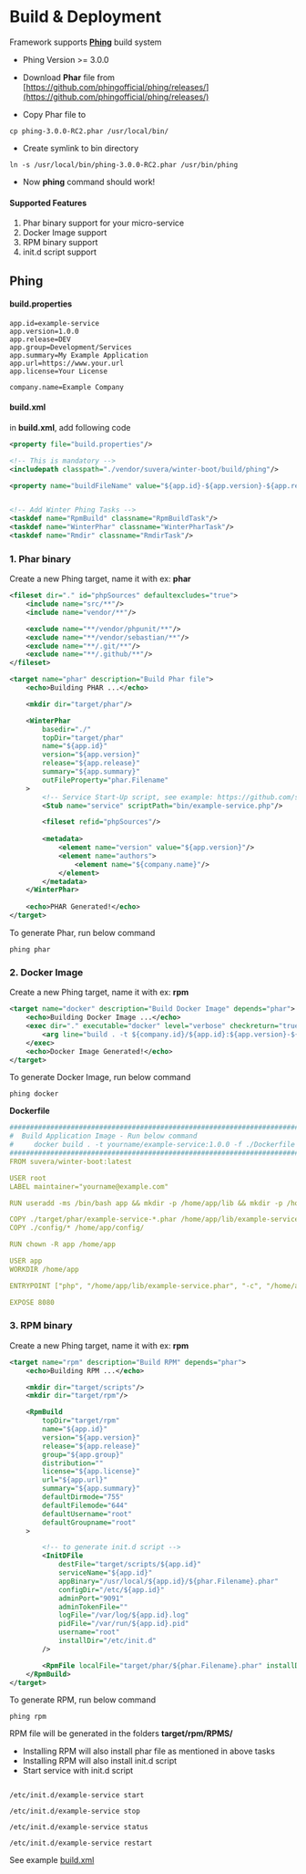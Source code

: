 # Build & Deployment

Framework supports **[Phing](https://www.phing.info/)** build system

- Phing Version >= 3.0.0

- Download **Phar** file from [https://github.com/phingofficial/phing/releases/](https://github.com/phingofficial/phing/releases/)

- Copy Phar file to
```shell
cp phing-3.0.0-RC2.phar /usr/local/bin/
```
- Create symlink to bin directory

```shell
ln -s /usr/local/bin/phing-3.0.0-RC2.phar /usr/bin/phing
```

- Now **phing** command should work!


#### Supported Features

1. Phar binary support for your micro-service
2. Docker Image support
3. RPM binary support
4. init.d script support


## Phing

#### build.properties

```text
app.id=example-service
app.version=1.0.0
app.release=DEV
app.group=Development/Services
app.summary=My Example Application
app.url=https://www.your.url
app.license=Your License

company.name=Example Company
```


#### build.xml

in **build.xml**, add following code

```xml
<property file="build.properties"/>

<!-- This is mandatory -->
<includepath classpath="./vendor/suvera/winter-boot/build/phing"/>

<property name="buildFileName" value="${app.id}-${app.version}-${app.release}"/>


<!-- Add Winter Phing Tasks -->
<taskdef name="RpmBuild" classname="RpmBuildTask"/>
<taskdef name="WinterPhar" classname="WinterPharTask"/>
<taskdef name="Rmdir" classname="RmdirTask"/>

```


### 1. Phar binary

Create a new Phing target,  name it with ex: **phar**

```xml
<fileset dir="." id="phpSources" defaultexcludes="true">
    <include name="src/**"/>
    <include name="vendor/**"/>

    <exclude name="**/vendor/phpunit/**"/>
    <exclude name="**/vendor/sebastian/**"/>
    <exclude name="**/.git/**"/>
    <exclude name="**/.github/**"/>
</fileset>

<target name="phar" description="Build Phar file">
    <echo>Building PHAR ...</echo>

    <mkdir dir="target/phar"/>

    <WinterPhar
        basedir="./"
        topDir="target/phar"
        name="${app.id}"
        version="${app.version}"
        release="${app.release}"
        summary="${app.summary}"
        outFileProperty="phar.Filename"
    >
        <!-- Service Start-Up script, see example: https://github.com/suvera/winter-example-service/tree/master/bin -->
        <Stub name="service" scriptPath="bin/example-service.php"/>

        <fileset refid="phpSources"/>
        
        <metadata>
            <element name="version" value="${app.version}"/>
            <element name="authors">
                <element name="${company.name}"/>
            </element>
        </metadata>
    </WinterPhar>
    
    <echo>PHAR Generated!</echo>
</target>

```

To generate Phar, run below command

```shell
phing phar
```


### 2. Docker Image

Create a new Phing target,  name it with ex: **rpm**

```xml
<target name="docker" description="Build Docker Image" depends="phar">
    <echo>Building Docker Image ...</echo>
    <exec dir="." executable="docker" level="verbose" checkreturn="true" passthru="true">
        <arg line="build . -t ${company.id}/${app.id}:${app.version}-${app.release} -f ./Dockerfile"/>
    </exec>
    <echo>Docker Image Generated!</echo>
</target>
```


To generate Docker Image, run below command

```shell
phing docker
```

**Dockerfile**
```yaml
#####################################################################################
#  Build Application Image - Run below command
#     docker build . -t yourname/example-service:1.0.0 -f ./Dockerfile
######################################################################################
FROM suvera/winter-boot:latest

USER root
LABEL maintainer="yourname@example.com"

RUN useradd -ms /bin/bash app && mkdir -p /home/app/lib && mkdir -p /home/app/config

COPY ./target/phar/example-service-*.phar /home/app/lib/example-service.phar
COPY ./config/* /home/app/config/

RUN chown -R app /home/app

USER app
WORKDIR /home/app

ENTRYPOINT ["php", "/home/app/lib/example-service.phar", "-c", "/home/app/config"]

EXPOSE 8080
```


### 3. RPM binary

Create a new Phing target,  name it with ex: **rpm**

```xml
<target name="rpm" description="Build RPM" depends="phar">
    <echo>Building RPM ...</echo>

    <mkdir dir="target/scripts"/>
    <mkdir dir="target/rpm"/>

    <RpmBuild
        topDir="target/rpm"
        name="${app.id}"
        version="${app.version}"
        release="${app.release}"
        group="${app.group}"
        distribution=""
        license="${app.license}"
        url="${app.url}"
        summary="${app.summary}"
        defaultDirmode="755"
        defaultFilemode="644"
        defaultUsername="root"
        defaultGroupname="root"
    >

        <!-- to generate init.d script -->
        <InitDFile
            destFile="target/scripts/${app.id}"
            serviceName="${app.id}"
            appBinary="/usr/local/${app.id}/${phar.Filename}.phar"
            configDir="/etc/${app.id}"
            adminPort="9091"
            adminTokenFile=""
            logFile="/var/log/${app.id}.log"
            pidFile="/var/run/${app.id}.pid"
            username="root"
            installDir="/etc/init.d"
        />

        <RpmFile localFile="target/phar/${phar.Filename}.phar" installDir="/usr/local/${app.id}"/>
    </RpmBuild>
</target>
```


To generate RPM, run below command

```shell
phing rpm
```


RPM file will be generated in the folders **target/rpm/RPMS/**

- Installing RPM will also install phar file as mentioned in above tasks
- Installing RPM will also install init.d script
- Start service with init.d script

```shell

/etc/init.d/example-service start

/etc/init.d/example-service stop

/etc/init.d/example-service status

/etc/init.d/example-service restart

```

See example [build.xml](https://github.com/suvera/winter-example-service)

